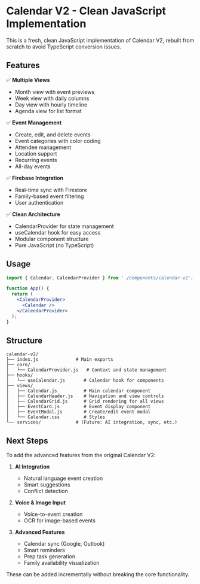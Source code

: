 # Calendar V2 - Clean JavaScript Implementation

This is a fresh, clean JavaScript implementation of Calendar V2, rebuilt from scratch to avoid TypeScript conversion issues.

## Features

✅ **Multiple Views**
- Month view with event previews
- Week view with daily columns
- Day view with hourly timeline
- Agenda view for list format

✅ **Event Management**
- Create, edit, and delete events
- Event categories with color coding
- Attendee management
- Location support
- Recurring events
- All-day events

✅ **Firebase Integration**
- Real-time sync with Firestore
- Family-based event filtering
- User authentication

✅ **Clean Architecture**
- CalendarProvider for state management
- useCalendar hook for easy access
- Modular component structure
- Pure JavaScript (no TypeScript)

## Usage

```jsx
import { Calendar, CalendarProvider } from './components/calendar-v2';

function App() {
  return (
    <CalendarProvider>
      <Calendar />
    </CalendarProvider>
  );
}
```

## Structure

```
calendar-v2/
├── index.js              # Main exports
├── core/
│   └── CalendarProvider.js   # Context and state management
├── hooks/
│   └── useCalendar.js       # Calendar hook for components
├── views/
│   ├── Calendar.js          # Main calendar component
│   ├── CalendarHeader.js    # Navigation and view controls
│   ├── CalendarGrid.js      # Grid rendering for all views
│   ├── EventCard.js         # Event display component
│   ├── EventModal.js        # Create/edit event modal
│   └── Calendar.css         # Styles
└── services/             # (Future: AI integration, sync, etc.)
```

## Next Steps

To add the advanced features from the original Calendar V2:

1. **AI Integration**
   - Natural language event creation
   - Smart suggestions
   - Conflict detection

2. **Voice & Image Input**
   - Voice-to-event creation
   - OCR for image-based events

3. **Advanced Features**
   - Calendar sync (Google, Outlook)
   - Smart reminders
   - Prep task generation
   - Family availability visualization

These can be added incrementally without breaking the core functionality.